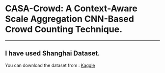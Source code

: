 # CASA-Crowd: A Context-Aware Scale Aggregation CNN-Based Crowd Counting Technique.
---
I have used Shanghai Dataset.
---
You can download the dataset from : [Kaggle](https://www.kaggle.com/tthien/shanghaitech-with-people-density-map)
